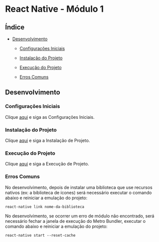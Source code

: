 # React Native - Módulo 1

## Índice

- [Desenvolvimento](#desenvolvimento)

  - [Configurações Iniciais](#configurações-iniciais)

  - [Instalação do Projeto](#instalação-do-projeto)

  - [Execução do Projeto](#execução-do-projeto)

  - [Erros Comuns](#erros-comuns)

## Desenvolvimento

### Configurações Iniciais

Clique [aqui](https://github.com/osvaldokalvaitir/projects-settings/blob/master/README.md) e siga as Configurações Iniciais.

### Instalação do Projeto

Clique [aqui](https://github.com/osvaldokalvaitir/projects-settings/blob/master/nodejs/nodejs.md) e siga a Instalação de Projeto.

### Execução do Projeto

Clique [aqui](https://github.com/osvaldokalvaitir/projects-settings/blob/master/nodejs/libs/react-native-cli.md) e siga a Execução de Projeto.

### Erros Comuns

No desenvolvimento, depois de instalar uma biblioteca que use recursos nativos (ex: a biblioteca de ícones) será necessário executar o comando abaixo e reiniciar a emulação do projeto:

```
react-native link nome-da-biblioteca
```

No desenvolvimento, se ocorrer um erro de módulo não encontrado, será necessário fechar a janela de execução do Metro Bundler, executar o comando abaixo e reiniciar a emulação do projeto:

```
react-native start --reset-cache
```
